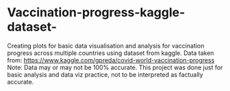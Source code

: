 # Vaccination-progress-kaggle-dataset-
Creating plots for basic data visualisation and analysis for vaccination progress across multiple countries using dataset from kaggle.
Data taken from: https://www.kaggle.com/gpreda/covid-world-vaccination-progress
Note: Data may or may not be 100% accurate. This project was done just for basic analysis and data viz practice, not to be interpreted as factually accurate.
